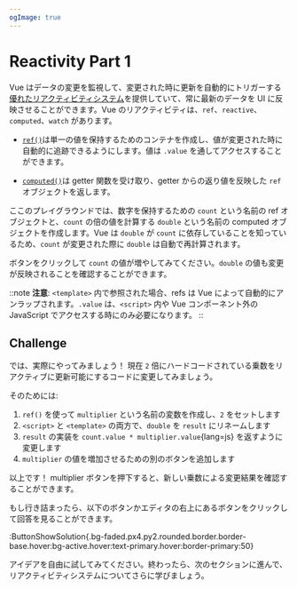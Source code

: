 ```yaml
---
ogImage: true
---
```


# Reactivity Part 1

Vue はデータの変更を監視して、変更された時に更新を自動的にトリガーする[優れたリアクティビティシステム](https://vuejs.org/guide/essentials/reactivity-fundamentals.html)を提供していて、常に最新のデータを UI に反映させることができます。Vue のリアクティビティは、`ref`、`reactive`、`computed`、`watch` があります。

- [`ref()`](https://vuejs.org/api/reactivity-core.html#ref)は単一の値を保持するためのコンテナを作成し、値が変更された時に自動的に追跡できるようにします。値は `.value` を通してアクセスすることができます。

- [`computed()`](https://vuejs.org/api/reactivity-core.html#computed)は getter 関数を受け取り、getter からの返り値を反映した `ref` オブジェクトを返します。

ここのプレイグラウンドでは、数字を保持するための `count` という名前の ref オブジェクトと、`count` の倍の値を計算する `double` という名前の computed オブジェクトを作成します。Vue は `double` が `count` に依存していることを知っているため、`count` が変更された際に `double` は自動で再計算されます。

ボタンをクリックして `count` の値が増やしてみてください。`double` の値も変更が反映されることを確認することができます。

::note
**注意**: `<template>` 内で参照された場合、refs は Vue によって自動的にアンラップされます。`.value` は、`<script>` 内や Vue コンポーネント外の JavaScript でアクセスする時にのみ必要になります。
::

## Challenge

では、実際にやってみましょう！
現在 `2` 倍にハードコードされている乗数をリアクティブに更新可能にするコードに変更してみましょう。

そのためには:

1. `ref()` を使って `multiplier` という名前の変数を作成し、`2` をセットします
2. `<script>` と `<template>` の両方で、`double` を `result` にリネームします
3. `result` の実装を `count.value * multiplier.value`{lang=js} を返すように変更します
4. `multiplier` の値を増加させるための別のボタンを追加します

以上です！
multiplier ボタンを押下すると、新しい乗数による変更結果を確認することができます。

もし行き詰まったら、以下のボタンかエディタの右上にあるボタンをクリックして回答を見ることができます。

:ButtonShowSolution{.bg-faded.px4.py2.rounded.border.border-base.hover:bg-active.hover:text-primary.hover:border-primary:50}

アイデアを自由に試してみてください。終わったら、次のセクションに進んで、リアクティビティシステムについてさらに学びましょう。
